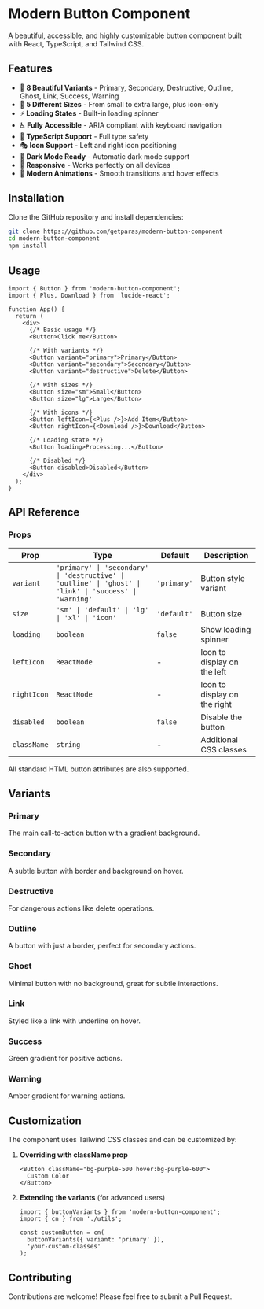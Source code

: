 # Modern Button Component

A beautiful, accessible, and highly customizable button component built with React, TypeScript, and Tailwind CSS.

## Features

- 🎨 **8 Beautiful Variants** - Primary, Secondary, Destructive, Outline, Ghost, Link, Success, Warning
- 📏 **5 Different Sizes** - From small to extra large, plus icon-only
- ⚡ **Loading States** - Built-in loading spinner
- ♿ **Fully Accessible** - ARIA compliant with keyboard navigation
- 🎯 **TypeScript Support** - Full type safety
- 🎭 **Icon Support** - Left and right icon positioning
- 🌙 **Dark Mode Ready** - Automatic dark mode support
- 📱 **Responsive** - Works perfectly on all devices
- 🚀 **Modern Animations** - Smooth transitions and hover effects

## Installation

Clone the GitHub repository and install dependencies:

```bash
git clone https://github.com/getparas/modern-button-component
cd modern-button-component
npm install
```

## Usage

```tsx
import { Button } from 'modern-button-component';
import { Plus, Download } from 'lucide-react';

function App() {
  return (
    <div>
      {/* Basic usage */}
      <Button>Click me</Button>

      {/* With variants */}
      <Button variant="primary">Primary</Button>
      <Button variant="secondary">Secondary</Button>
      <Button variant="destructive">Delete</Button>

      {/* With sizes */}
      <Button size="sm">Small</Button>
      <Button size="lg">Large</Button>

      {/* With icons */}
      <Button leftIcon={<Plus />}>Add Item</Button>
      <Button rightIcon={<Download />}>Download</Button>

      {/* Loading state */}
      <Button loading>Processing...</Button>

      {/* Disabled */}
      <Button disabled>Disabled</Button>
    </div>
  );
}
```

## API Reference

### Props

| Prop        | Type                                                                                                    | Default     | Description                  |
| ----------- | ------------------------------------------------------------------------------------------------------- | ----------- | ---------------------------- |
| `variant`   | `'primary' \| 'secondary' \| 'destructive' \| 'outline' \| 'ghost' \| 'link' \| 'success' \| 'warning'` | `'primary'` | Button style variant         |
| `size`      | `'sm' \| 'default' \| 'lg' \| 'xl' \| 'icon'`                                                           | `'default'` | Button size                  |
| `loading`   | `boolean`                                                                                               | `false`     | Show loading spinner         |
| `leftIcon`  | `ReactNode`                                                                                             | -           | Icon to display on the left  |
| `rightIcon` | `ReactNode`                                                                                             | -           | Icon to display on the right |
| `disabled`  | `boolean`                                                                                               | `false`     | Disable the button           |
| `className` | `string`                                                                                                | -           | Additional CSS classes       |

All standard HTML button attributes are also supported.

## Variants

### Primary

The main call-to-action button with a gradient background.

### Secondary

A subtle button with border and background on hover.

### Destructive

For dangerous actions like delete operations.

### Outline

A button with just a border, perfect for secondary actions.

### Ghost

Minimal button with no background, great for subtle interactions.

### Link

Styled like a link with underline on hover.

### Success

Green gradient for positive actions.

### Warning

Amber gradient for warning actions.

## Customization

The component uses Tailwind CSS classes and can be customized by:

1. **Overriding with className prop**
   ```tsx
   <Button className="bg-purple-500 hover:bg-purple-600">
     Custom Color
   </Button>
   ```

2. **Extending the variants** (for advanced users)
   ```tsx
   import { buttonVariants } from 'modern-button-component';
   import { cn } from './utils';

   const customButton = cn(
     buttonVariants({ variant: 'primary' }),
     'your-custom-classes'
   );
   ```

## Contributing

Contributions are welcome! Please feel free to submit a Pull Request.
